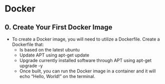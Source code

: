 # Docker

## 0. Create Your First Docker Image
- To create a Docker image, you will need to utilize a Dockerfile. Create a Dockerfile that:
	- Is based on the latest ubuntu
	- Update APT using apt-get update
	- Upgrade currently installed software through APT using apt-get upgrade -y
	- Once built, you can run the Docker image in a container and it will echo “Hello, World!” on the terminal.
